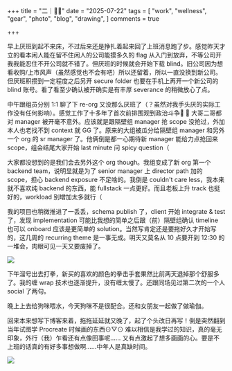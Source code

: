 +++
title = "二｜🍵🍉"
date = "2025-07-22"
tags = [
    "work",
    "wellness",
    "gear",
    "photo",
    "blog",
    "drawing",
]
comments = true

+++

早上厌班到起不来床，不过后来还是挣扎着起来回了上班消息跑了步。感觉昨天才立的看本闲人能在留不住闲人的公司能摸多久的 flag 从入门到放弃，不等公司开我我能忍住不开公司就不错了。但厌班的时候就会开始下载 blind。旧公司因为想看收购/上市风声（虽然感觉也不会有吧）所以还留着，所以一直没换到新公司。但厌班积攒到一定程度之后另开 secure folder 也要在手机上再开一个新公司的 blind 账号。看了看至少确认被开确实是有丰厚 severance 的稍微放心了点。

中午跟组员分别 1:1 聊了下 re-org 又没那么厌班了（？虽然对我手头厌的实际工作没有任何影响）。感觉工作了十多年了首次前排围观到政治斗争🍵 🍉 大哥二哥都对 manager 被开毫不意外。应该就是跟隔壁组 manager 抢 scope 没抢过，外加本人也老找不到 context 就 GG 了。原来的大组被瓜分给隔壁组 manager 和另外一个 org 的 sr manager 了。他俩倒是都一心期待新 manager 能给力点抢回来 scope，组会结尾大家开始 last minute 问 spicy question（

大家都没想到的是我们会去另外这个 org though。我组变成了新 org 第一个 backend team，说明显就是为了 senior manager 上 director path 加的 scope，担心 backend exposure 不足啥的。我倒是 couldn't care less，我本来就不喜欢纯 backend 的东西，能 fullstack 一点更好。而且老板上升 track 也挺好的，workload 别增加太多就行（

我的项目也稍微推进了一丢丢，schema publish 了，client 开始 integrate & test 了，发现 implementation 可能比我想的简单之后跟（前）隔壁组确认 timeline 也可以 onboard 应该是更简单的 solution。当然写肯定还是要拖好久才开始写的，这几周的 recurring theme 是一事无成。明天又莫名从 10 点要开到 12:30 的一堆会，肉眼可见一天又要废掉了。

![](https://media.douchi.space/douchi/media_attachments/files/114/901/063/132/398/306/original/e2b96c11f894d36f.png)

下午溜号出去打拳，新买的喜欢的颜色的拳击手套果然比前两天退掉那个舒服多了。我的缠 wrap 技术也逐渐提升，没有缠太慢了。还跟同场见过第二次的一个人 social 了两句。

晚上上去给狗咪喂水，今天狗咪不是很配合。还和女朋友一起做了做瑜伽。

回来本来想写下博客来着，拖拖延延就又晚了，起了个头改日再写！倒是突然翻到当年试图学 Procreate 时候画的东西⊙▽⊙ 难以相信是我学过的知识，真的毫无印象，外行（我）乍看还有点像回事呢…… 又有点激起了想多画画的心。要是不上班的话真的有好多事想做啊……中年人是真缺时间。

![](https://media.douchi.space/douchi/media_attachments/files/114/900/875/904/073/000/original/711c1d33e84d6933.png)